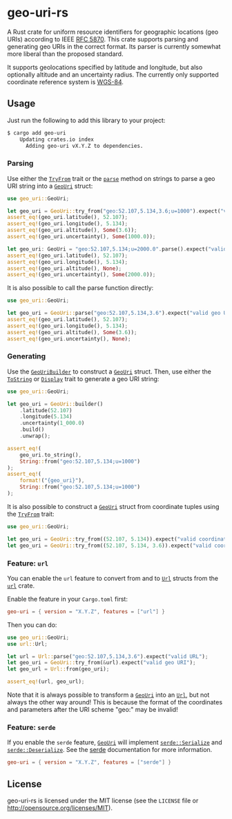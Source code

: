 # geo-uri-rs

A Rust crate for uniform resource identifiers for geographic locations (geo
URIs) according to IEEE [RFC 5870](https://www.rfc-editor.org/rfc/rfc5870).
This crate supports parsing and generating geo URIs in the correct format.
Its parser is currently somewhat more liberal than the proposed standard.

It supports geolocations specified by latitude and longitude, but also
optionally altitude and an uncertainty radius.
The currently only supported coordinate reference system is
[WGS-84](https://en.wikipedia.org/wiki/World_Geodetic_System#WGS84).

## Usage

Just run the following to add this library to your project:

```sh
$ cargo add geo-uri
    Updating crates.io index
      Adding geo-uri vX.Y.Z to dependencies.
```

### Parsing

Use either the [`TryFrom`](std::convert::TryFrom) trait or the
[`parse`](str::parse) method on strings to parse a geo URI string into a
[`GeoUri`](GeoUri) struct:

```rust
use geo_uri::GeoUri;

let geo_uri = GeoUri::try_from("geo:52.107,5.134,3.6;u=1000").expect("valid geo URI");
assert_eq!(geo_uri.latitude(), 52.107);
assert_eq!(geo_uri.longitude(), 5.134);
assert_eq!(geo_uri.altitude(), Some(3.6));
assert_eq!(geo_uri.uncertainty(), Some(1000.0));

let geo_uri: GeoUri = "geo:52.107,5.134;u=2000.0".parse().expect("valid geo URI");
assert_eq!(geo_uri.latitude(), 52.107);
assert_eq!(geo_uri.longitude(), 5.134);
assert_eq!(geo_uri.altitude(), None);
assert_eq!(geo_uri.uncertainty(), Some(2000.0));
```

It is also possible to call the parse function directly:

```rust
use geo_uri::GeoUri;

let geo_uri = GeoUri::parse("geo:52.107,5.134,3.6").expect("valid geo URI");
assert_eq!(geo_uri.latitude(), 52.107);
assert_eq!(geo_uri.longitude(), 5.134);
assert_eq!(geo_uri.altitude(), Some(3.6));
assert_eq!(geo_uri.uncertainty(), None);
```

### Generating

Use the [`GeoUriBuilder`](GeoUriBuilder) to construct a [`GeoUri`](GeoUri)
struct. Then, use either the [`ToString`](std::string::ToString) or
[`Display`](std::fmt::Display) trait to generate a geo URI string:

```rust
use geo_uri::GeoUri;

let geo_uri = GeoUri::builder()
    .latitude(52.107)
    .longitude(5.134)
    .uncertainty(1_000.0)
    .build()
    .unwrap();

assert_eq!(
    geo_uri.to_string(),
    String::from("geo:52.107,5.134;u=1000")
);
assert_eq!(
    format!("{geo_uri}"),
    String::from("geo:52.107,5.134;u=1000")
);
```

It is also possible to construct a [`GeoUri`](GeoUri) struct from coordinate
tuples using the [`TryFrom`](std::convert::TryFrom) trait:

```rust
use geo_uri::GeoUri;

let geo_uri = GeoUri::try_from((52.107, 5.134)).expect("valid coordinates");
let geo_uri = GeoUri::try_from((52.107, 5.134, 3.6)).expect("valid coordinates");
```

### Feature: `url`

You can enable the `url` feature to convert from and to
[`Url`](https://docs.rs/url/2/url/struct.Url.html) structs from the
[`url`](https://docs.rs/url/2/url) crate.

Enable the feature in your `Cargo.toml` first:

```toml
geo-uri = { version = "X.Y.Z", features = ["url"] }
```

Then you can do:

```rust
use geo_uri::GeoUri;
use url::Url;

let url = Url::parse("geo:52.107,5.134,3.6").expect("valid URL");
let geo_uri = GeoUri::try_from(&url).expect("valid geo URI");
let geo_url = Url::from(geo_uri);

assert_eq!(url, geo_url);
```

Note that it is always possible to transform a [`GeoUri`](GeoUri) into an
[`Url`](https://docs.rs/url/2/url/struct.Url.html), but not always the other
way around! This is because the format of the coordinates and parameters after
the URI scheme "geo:" may be invalid!

### Feature: `serde`

If you enable the `serde` feature, [`GeoUri`](GeoUri) will implement
[`serde::Serialize`](https://docs.rs/serde/1/serde/trait.Serialize.html) and
[`serde::Deserialize`](https://docs.rs/serde/1/serde/trait.Deserialize.html).
See the [serde](https://serde.rs) documentation for more information.

```toml
geo-uri = { version = "X.Y.Z", features = ["serde"] }
```

## License

geo-uri-rs is licensed under the MIT license (see the `LICENSE` file or
<http://opensource.org/licenses/MIT>).

